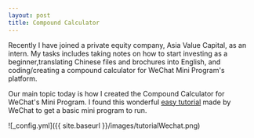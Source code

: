 ```yaml
---
layout: post
title: Compound Calculator
---
```


Recently I have joined a private equity company, Asia Value Capital, as an intern. My tasks includes taking notes on how to start investing as a beginner,translating Chinese files and brochures into English, and coding/creating a compound calculator for WeChat Mini Program's platform. 

Our main topic today is how I created the Compound Calculator for WeChat's Mini Program.
I found this wonderful [easy tutorial](https://developers.weixin.qq.com/miniprogram/en/dev/) made by WeChat to get a basic mini program to run.

![_config.yml]({{ site.baseurl }}/images/tutorialWechat.png)

